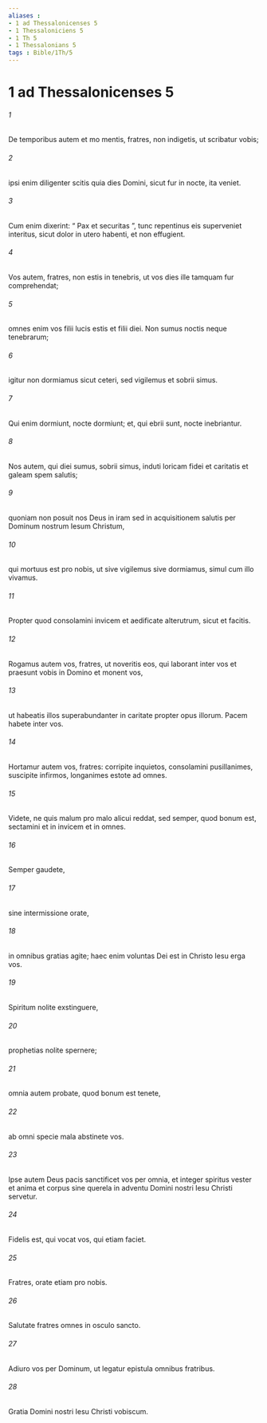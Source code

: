 ```yaml
---
aliases : 
- 1 ad Thessalonicenses 5
- 1 Thessaloniciens 5
- 1 Th 5
- 1 Thessalonians 5
tags : Bible/1Th/5
---
```


# 1 ad Thessalonicenses 5

###### 1
De temporibus autem et mo mentis, fratres, non indigetis, ut scribatur vobis; 
###### 2
ipsi enim diligenter scitis quia dies Domini, sicut fur in nocte, ita veniet. 
###### 3
Cum enim dixerint: “ Pax et securitas ”, tunc repentinus eis superveniet interitus, sicut dolor in utero habenti, et non effugient. 
###### 4
Vos autem, fratres, non estis in tenebris, ut vos dies ille tamquam fur comprehendat; 
###### 5
omnes enim vos filii lucis estis et filii diei. Non sumus noctis neque tenebrarum; 
###### 6
igitur non dormiamus sicut ceteri, sed vigilemus et sobrii simus.
###### 7
Qui enim dormiunt, nocte dormiunt; et, qui ebrii sunt, nocte inebriantur. 
###### 8
Nos autem, qui diei sumus, sobrii simus, induti loricam fidei et caritatis et galeam spem salutis; 
###### 9
quoniam non posuit nos Deus in iram sed in acquisitionem salutis per Dominum nostrum Iesum Christum, 
###### 10
qui mortuus est pro nobis, ut sive vigilemus sive dormiamus, simul cum illo vivamus. 
###### 11
Propter quod consolamini invicem et aedificate alterutrum, sicut et facitis.
###### 12
Rogamus autem vos, fratres, ut noveritis eos, qui laborant inter vos et praesunt vobis in Domino et monent vos, 
###### 13
ut habeatis illos superabundanter in caritate propter opus illorum. Pacem habete inter vos. 
###### 14
Hortamur autem vos, fratres: corripite inquietos, consolamini pusillanimes, suscipite infirmos, longanimes estote ad omnes. 
###### 15
Videte, ne quis malum pro malo alicui reddat, sed semper, quod bonum est, sectamini et in invicem et in omnes. 
###### 16
Semper gaudete, 
###### 17
sine intermissione orate, 
###### 18
in omnibus gratias agite; haec enim voluntas Dei est in Christo Iesu erga vos. 
###### 19
Spiritum nolite exstinguere, 
###### 20
prophetias nolite spernere; 
###### 21
omnia autem probate, quod bonum est tenete, 
###### 22
ab omni specie mala abstinete vos.
###### 23
Ipse autem Deus pacis sanctificet vos per omnia, et integer spiritus vester et anima et corpus sine querela in adventu Domini nostri Iesu Christi servetur. 
###### 24
Fidelis est, qui vocat vos, qui etiam faciet.
###### 25
Fratres, orate etiam pro nobis.
###### 26
Salutate fratres omnes in osculo sancto. 
###### 27
Adiuro vos per Dominum, ut legatur epistula omnibus fratribus. 
###### 28
Gratia Domini nostri Iesu Christi vobiscum.
